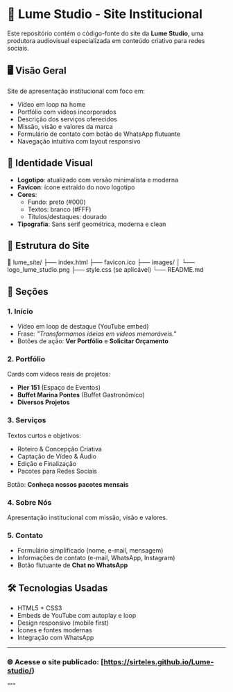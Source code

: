 # 🌟 Lume Studio - Site Institucional

Este repositório contém o código-fonte do site da **Lume Studio**, uma produtora audiovisual especializada em conteúdo criativo para redes sociais.

## 🖥️ Visão Geral

Site de apresentação institucional com foco em:

- Vídeo em loop na home
- Portfólio com vídeos incorporados
- Descrição dos serviços oferecidos
- Missão, visão e valores da marca
- Formulário de contato com botão de WhatsApp flutuante
- Navegação intuitiva com layout responsivo

## 🎨 Identidade Visual

- **Logotipo**: atualizado com versão minimalista e moderna
- **Favicon**: ícone extraído do novo logotipo
- **Cores**:
  - Fundo: preto (#000)
  - Textos: branco (#FFF)
  - Títulos/destaques: dourado
- **Tipografia**: Sans serif geométrica, moderna e clean

## 🧱 Estrutura do Site

📁 lume_site/
├── index.html
├── favicon.ico
├── images/
│ └── logo_lume_studio.png
├── style.css (se aplicável)
└── README.md

## 📂 Seções

### 1. Início
- Vídeo em loop de destaque (YouTube embed)
- Frase: _"Transformamos ideias em vídeos memoráveis."_
- Botões de ação: **Ver Portfólio** e **Solicitar Orçamento**

### 2. Portfólio
Cards com vídeos reais de projetos:
- **Pier 151** (Espaço de Eventos)
- **Buffet Marina Pontes** (Buffet Gastronômico)
- **Diversos Projetos**

### 3. Serviços
Textos curtos e objetivos:
- Roteiro & Concepção Criativa
- Captação de Vídeo & Áudio
- Edição e Finalização
- Pacotes para Redes Sociais

Botão: **Conheça nossos pacotes mensais**

### 4. Sobre Nós
Apresentação institucional com missão, visão e valores.

### 5. Contato
- Formulário simplificado (nome, e-mail, mensagem)
- Informações de contato (e-mail, WhatsApp, Instagram)
- Botão flutuante de **Chat no WhatsApp**

## 🛠 Tecnologias Usadas

- HTML5 + CSS3
- Embeds de YouTube com autoplay e loop
- Design responsivo (mobile first)
- Ícones e fontes modernas
- Integração com WhatsApp

---

### 🌐 Acesse o site publicado: [https://sirteles.github.io/Lume-studio/)
"""




